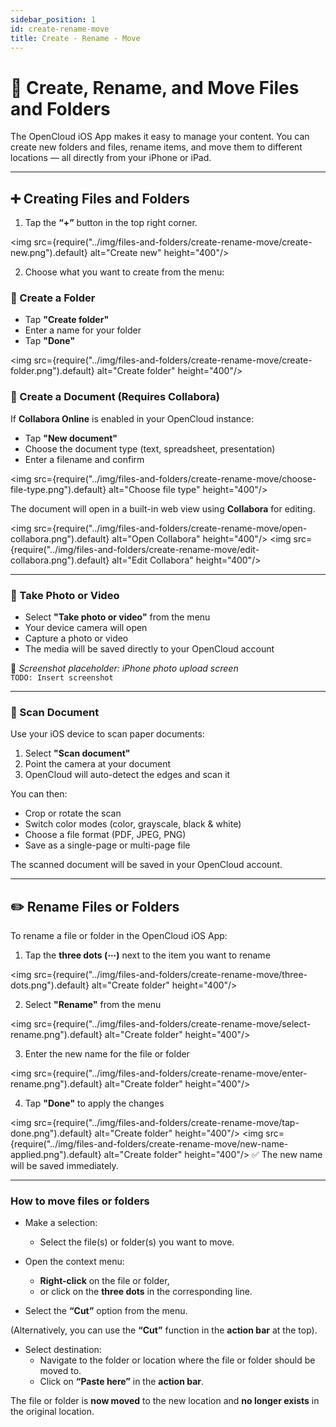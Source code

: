 ```yaml
---
sidebar_position: 1
id: create-rename-move
title: Create - Rename - Move
---
```


# 📁 Create, Rename, and Move Files and Folders

The OpenCloud iOS App makes it easy to manage your content. You can create new folders and files, rename items, and move them to different locations — all directly from your iPhone or iPad.

---

## ➕ Creating Files and Folders

1. Tap the **“+”** button in the top right corner.

<img src={require("../img/files-and-folders/create-rename-move/create-new.png").default} alt="Create new" height="400"/>

2. Choose what you want to create from the menu:

### 📂 Create a Folder

- Tap **"Create folder"**
- Enter a name for your folder
- Tap **"Done"**

<img src={require("../img/files-and-folders/create-rename-move/create-folder.png").default} alt="Create folder" height="400"/>

### 📄 Create a Document (Requires Collabora)

If **Collabora Online** is enabled in your OpenCloud instance:

- Tap **"New document"**
- Choose the document type (text, spreadsheet, presentation)
- Enter a filename and confirm

<img src={require("../img/files-and-folders/create-rename-move/choose-file-type.png").default} alt="Choose file type" height="400"/>

The document will open in a built-in web view using **Collabora** for editing.

<img src={require("../img/files-and-folders/create-rename-move/open-collabora.png").default} alt="Open Collabora" height="400"/>
<img src={require("../img/files-and-folders/create-rename-move/edit-collabora.png").default} alt="Edit Collabora" height="400"/>

---

### 📸 Take Photo or Video

- Select **"Take photo or video"** from the menu
- Your device camera will open
- Capture a photo or video
- The media will be saved directly to your OpenCloud account

📌 *Screenshot placeholder: iPhone photo upload screen*  
`TODO: Insert screenshot`

---

### 📑 Scan Document

Use your iOS device to scan paper documents:

1. Select **"Scan document"**
2. Point the camera at your document
3. OpenCloud will auto-detect the edges and scan it

You can then:

- Crop or rotate the scan
- Switch color modes (color, grayscale, black & white)
- Choose a file format (PDF, JPEG, PNG)
- Save as a single-page or multi-page file

The scanned document will be saved in your OpenCloud account.

---

## ✏️ Rename Files or Folders

To rename a file or folder in the OpenCloud iOS App:

1. Tap the **three dots (⋯)** next to the item you want to rename

<img src={require("../img/files-and-folders/create-rename-move/three-dots.png").default} alt="Create folder" height="400"/>

2. Select **"Rename"** from the menu

<img src={require("../img/files-and-folders/create-rename-move/select-rename.png").default} alt="Create folder" height="400"/>

3. Enter the new name for the file or folder

<img src={require("../img/files-and-folders/create-rename-move/enter-rename.png").default} alt="Create folder" height="400"/>

4. Tap **"Done"** to apply the changes

<img src={require("../img/files-and-folders/create-rename-move/tap-done.png").default} alt="Create folder" height="400"/>
<img src={require("../img/files-and-folders/create-rename-move/new-name-applied.png").default} alt="Create folder" height="400"/>
✅ The new name will be saved immediately.

---



### How to move files or folders
- Make a selection: 
    - Select the file(s) or folder(s) you want to move.


- Open the context menu:
    - **Right-click** on the file or folder,
    - or click on the **three dots** in the corresponding line.


- Select the **“Cut”** option from the menu.

(Alternatively, you can use the **“Cut”** function in the **action bar** at the top).


- Select destination:
    - Navigate to the folder or location where the file or folder should be moved to.
    - Click on **“Paste here”** in the **action bar**.




The file or folder is **now moved** to the new location and **no longer exists** in the original location.